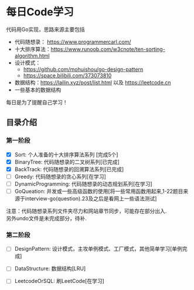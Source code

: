 # 每日Code学习
代码用Go实现，思路来源主要包括
* 代码随想录： https://www.programmercarl.com/
* 十大排序算法：https://www.runoob.com/w3cnote/ten-sorting-algorithm.html
* 设计模式：
  * https://github.com/mohuishou/go-design-pattern
  * https://space.bilibili.com/373073810
* 数据结构：https://lailin.xyz/post/list.html 以及 https://leetcode.cn
* 一些基本的数据结构

每日是为了提醒自己学习！
## 目录介绍
### 第一阶段
- [x] Sort: 个人准备的十大排序算法系列 [完成5个]
- [x] BinaryTree: 代码随想录的二叉树系列[已完成]
- [x] BackTrack: 代码随想录的回溯算法系列[已完成]  
- [ ] Greedy: 代码随想录的贪心系列[在学习]
- [ ] DynamicProgramming: 代码随想录的动态规划系列[在学习] 
- [ ] GoQueation: 并发或一些高级函数的使用[将一些常用函数用起来,1-22题目来源于interview-go(question).23及之后是看网上一些语法测试]

注意：代码随想录系列文件夹尽力和网站章节同步，可能存在部分出入.  
另外undo文件是未完成部分，待补.  
### 第二阶段
- [ ] DesignPattern: 设计模式，主攻单例模式、工厂模式，其他简单学习[单例完成]
- [ ] DataStructure: 数据结构[LRU]
- [ ] LeetcodeOrSQL: 刷LeetCode[在学习]

